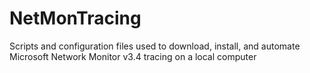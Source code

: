 # NetMonTracing
Scripts and configuration files used to download, install, and automate Microsoft Network Monitor v3.4 tracing on a local computer
